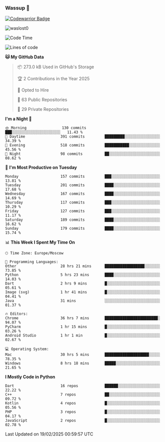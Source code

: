 ### Wassup 👋

[![Codewarrior Badge](https://www.codewars.com/users/waslost/badges/small)](https://www.codewars.com/users/waslost)

<p align="left"> <img src="https://komarev.com/ghpvc/?username=waslost0" alt="waslost0" /></p>

<!--START_SECTION:waka-->
![Code Time](http://img.shields.io/badge/Code%20Time-5%2C350%20hrs%2010%20mins-blue)

![Lines of code](https://img.shields.io/badge/From%20Hello%20World%20I%27ve%20Written-1.5%20million%20lines%20of%20code-blue)

**🐱 My GitHub Data** 

> 📦 273.0 kB Used in GitHub's Storage 
 > 
> 🏆 2 Contributions in the Year 2025
 > 
> 💼 Opted to Hire
 > 
> 📜 63 Public Repositories 
 > 
> 🔑 29 Private Repositories 
 > 
**I'm a Night 🦉** 

```text
🌞 Morning                130 commits         ███░░░░░░░░░░░░░░░░░░░░░░   11.43 % 
🌆 Daytime                391 commits         █████████░░░░░░░░░░░░░░░░   34.39 % 
🌃 Evening                518 commits         ███████████░░░░░░░░░░░░░░   45.56 % 
🌙 Night                  98 commits          ██░░░░░░░░░░░░░░░░░░░░░░░   08.62 % 
```
📅 **I'm Most Productive on Tuesday** 

```text
Monday                   157 commits         ███░░░░░░░░░░░░░░░░░░░░░░   13.81 % 
Tuesday                  201 commits         ████░░░░░░░░░░░░░░░░░░░░░   17.68 % 
Wednesday                167 commits         ████░░░░░░░░░░░░░░░░░░░░░   14.69 % 
Thursday                 117 commits         ███░░░░░░░░░░░░░░░░░░░░░░   10.29 % 
Friday                   127 commits         ███░░░░░░░░░░░░░░░░░░░░░░   11.17 % 
Saturday                 189 commits         ████░░░░░░░░░░░░░░░░░░░░░   16.62 % 
Sunday                   179 commits         ████░░░░░░░░░░░░░░░░░░░░░   15.74 % 
```


📊 **This Week I Spent My Time On** 

```text
🕑︎ Time Zone: Europe/Moscow

💬 Programming Languages: 
Other                    28 hrs 21 mins      ██████████████████░░░░░░░   73.85 % 
Python                   5 hrs 23 mins       ████░░░░░░░░░░░░░░░░░░░░░   14.03 % 
Dart                     2 hrs 9 mins        █░░░░░░░░░░░░░░░░░░░░░░░░   05.61 % 
Image (svg)              1 hr 41 mins        █░░░░░░░░░░░░░░░░░░░░░░░░   04.41 % 
Java                     31 mins             ░░░░░░░░░░░░░░░░░░░░░░░░░   01.37 % 

🔥 Editors: 
Chrome                   36 hrs 7 mins       ████████████████████████░   94.07 % 
PyCharm                  1 hr 15 mins        █░░░░░░░░░░░░░░░░░░░░░░░░   03.26 % 
Android Studio           1 hr 1 min          █░░░░░░░░░░░░░░░░░░░░░░░░   02.67 % 

💻 Operating System: 
Mac                      30 hrs 5 mins       ████████████████████░░░░░   78.35 % 
Windows                  8 hrs 18 mins       █████░░░░░░░░░░░░░░░░░░░░   21.65 % 
```

**I Mostly Code in Python** 

```text
Dart                     16 repos            ██████░░░░░░░░░░░░░░░░░░░   22.22 % 
C++                      7 repos             ██░░░░░░░░░░░░░░░░░░░░░░░   09.72 % 
Kotlin                   4 repos             █░░░░░░░░░░░░░░░░░░░░░░░░   05.56 % 
PHP                      3 repos             █░░░░░░░░░░░░░░░░░░░░░░░░   04.17 % 
JavaScript               2 repos             █░░░░░░░░░░░░░░░░░░░░░░░░   02.78 % 
```




 Last Updated on 19/02/2025 00:59:57 UTC
<!--END_SECTION:waka-->

